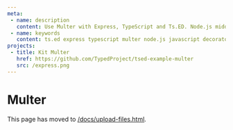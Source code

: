 ```yaml
---
meta:
 - name: description
   content: Use Multer with Express, TypeScript and Ts.ED. Node.js middleware for handling `multipart/form-data`.
 - name: keywords
   content: ts.ed express typescript multer node.js javascript decorators
projects:   
 - title: Kit Multer
   href: https://github.com/TypedProject/tsed-example-multer
   src: /express.png     
---
```

# Multer

This page has moved to [/docs/upload-files.html](/docs/upload-files.html).